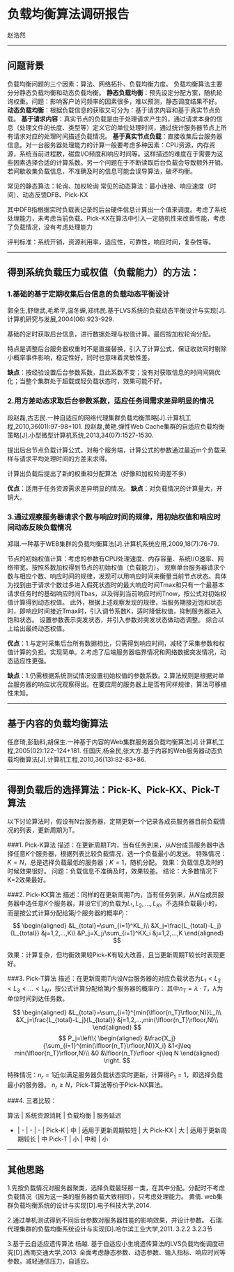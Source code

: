 ﻿# 负载均衡算法调研报告

赵浩然

---

## 问题背景

负载均衡问题的三个因素：算法、网络拓扑、负载均衡力度。
负载均衡算法主要分分静态负载均衡和动态负载均衡。
**静态负载均衡**：预先设定分配方案，随机轮询权重。问题：影响客户访问频率的因素很多，难以预测，静态调度结果不好。
**动态负载均衡**：根据负载信息的获取又可分为：基于请求内容和基于真实节点负载。
**基于请求内容**：真实节点的负载是由于处理请求产生的，通过请求本身的信息（处理文件的长度、类型等）定义它的单位处理时间，通过统计服务器节点上所有请求对应的处理时间描述负载情况。
**基于真实节点负载**：直接收集后台服务器信息。对一台服务器处理能力的计算一般要考虑多种因素：CPU资源，内存资源，系统当前进程数，磁盘I/O频度和响应时间等。这样描述的难度在于需要为这些因素选择合适的计算系数。另一个问题在于不断读取后台负载会导致额外开销。若间歇收集负载信息，不准确及时的信息可能会误导算法，破坏均衡。


常见的静态算法：轮询、加权轮询
常见的动态算法：最小连接、响应速度（时间）、动态反馈DFB、Pick-KX

其中DFB指根据实时负载表记录的后台硬件信息计算出一个值来调度。考虑了系统处理能力，未考虑当前负载。Pick-KX在算法中引入一定随机性来改善性能，考虑了负载情况，没有考虑处理能力

评判标准：系统开销，资源利用率，适应性，可靠性，响应时间，复杂性等。

---

## 得到系统负载压力或权值（负载能力）的方法：

### 1.基础的基于定期收集后台信息的负载动态平衡设计
郭全生,舒继武,毛希平,温冬蝉,郑纬民.基于LVS系统的负载动态平衡设计与实现[J].计算机研究与发展,2004(06):923-929.

基础的定时获取后台信息，进行数据处理与权值计算。最后按加权轮询分配。

特点是调整后台服务器权重时不是直接替换，引入了计算公式，保证收敛同时剔除小概率事件影响，稳定性好，同时也意味着灵敏性差。

**缺点**：按经验设置后台参数系数，且此系数不变；没有对获取信息的时间间隔优化；当整个集群处于超载或轻负载状态时，效果可能不好。

### 2.用方差动态求取后台参数系数，适应任务间需求差异明显的情况
段赵磊,古志民.一种自适应的网络代理集群负载均衡策略[J].计算机工程,2010,36(01):97-98+101.
段赵磊,黄艳.弹性Web Cache集群的自适应负载均衡策略[J].小型微型计算机系统,2013,34(07):1527-1530.

提出后台节点负载计算公式，对每个服务端，计算公式的参数通过最近m个负载采样与请求平均处理时间的方差来求得。

计算出负载后提出了新的权重和分配算法（好像和加权轮询差不多）

**优点**：适用于任务资源需求差异明显的情况。
**缺点**：对负载情况的计算量大，开销大。

### 3.通过观察服务器请求个数与响应时间的规律，用初始权值和响应时间动态反映负载情况
郑祺.一种基于WEB集群的负载均衡算法[J].计算机系统应用,2009,18(7):76-79.

节点的初始权值计算：考虑的参数有CPU处理速度、内存容量、系统I/O速率、网络带宽。按照系数加权得到节点的初始权值（负载能力）。
观察单台服务器请求个数与相应个数、响应时间的规律，发现可以用响应时间来衡量当前节点状态。具体为找到由于请求个数过多进入假死状态时的最大响应时间Tmax和只有一个最基本请求任务时的基础响应时间Tbas，以及得到当前响应时间Tnow，按公式对初始权值计算得到动态权值。
此外，根据上述观察发现的规律，当服务期接近饱和状态时，即响应时间接近Tmax时，引入调节系数K，适时降低权值，抑制服务器进入饱和状态。
设置参数表示突发状态，并引入参数对突发状态做动态调整。
综合以上给出最终动态权值。

**优点**：1.与定时采集后台所有数据相比，只需得到响应时间，减轻了采集参数和权值计算的负担。实现简单。2.考虑了后端服务器临界情况和网络数据突发情况，动态适应性更强。

**缺点**：1.仍需根据系统测试情况设置初始权值的参数系数。2.算法规则是根据对单台服务器的响应状况观察得出。在要应用的服务器上是否有同样规律，算法可移植性未知。


---

## 基于内容的负载均衡算法

任彦琦,彭勤科,胡保生.一种基于内容的Web集群服务器负载均衡算法[J].计算机工程,2005(02):122-124+181.
任国庆,杨金民,张大方.基于内容的Web服务器动态负载均衡算法[J].计算机工程,2010,36(13):82-83+86.

---

## 得到负载后的选择算法：Pick-K、Pick-KX、Pick-T算法

以下讨论算法时，假设有N台服务器，定期更新一个记录各成员服务器目前负载情况的列表，更新周期为T。

###1. Pick-K算法
描述：在更新周期$T$内，当有任务到来，从$N$台成员服务器中选择任意$K$个服务器，根据列表比较负载情况，选一个负载最小的发送。
特殊情况：$K=N$，总是选择负载最低的服务器；$K=1$，随机分配。
效果：负载信息及时的时候效果很好。
问题：负载信息不准确及时，效果较差。
结论：大多数情况下K=2效果最好。

###2. Pick-KX算法
描述：同样的在更新周期$T$内，当有任务到来，从$N$台成员服务器中选任意$K$个服务器，并设它们的负载为$L_1, L_2,...,L_K$。不选择负载最小的，而是按公式计算分配给第$j$个服务器的概率$P_j$：
$$
\begin{aligned}
&L_{total}=\sum_{i=1}^KL_i\\
&X_j=\frac{L_{total}-L_j}{L_{total}} &j=1,2,...,K\\
&P_j=X_j/\sum_{i=1}^KX_i    &j=1,2,...,K
\end{aligned}
$$

效果：计算复杂，但均衡效果较Pick-K有较大改善，且当更新周期T较长时表现更好。

###3. Pick-T算法
描述：在更新周期$T$内设$N$台服务器的对应负载状态为$L_1<L_2<L_3<...<L_N$，按公式计算分配给第$j$个服务器的概率$Pj$：
其中$n_T=\lambda·T$，$\lambda$为单位时间到达任务数。

$$
\begin{aligned}
&L_{total}=\sum_{i=1}^{min(\lfloor{n_T}\rfloor,N)}L_i\\
&X_j=\frac{L_{total}-L_j}{L_{total}} &j=1,2,...,min(\lfloor{n_T}\rfloor,N)\\
\end{aligned}
$$
$$
P_j=\left\{
\begin{aligned}
&\frac{X_j}{\sum_{i=1}^{min(\lfloor{n_T}\rfloor,N)}X_i}
&1<j\leq min(\lfloor{n_T}\rfloor,N)\\
&0
&\lfloor{n_T}\rfloor <j\leq N
\end{aligned}
\right.
$$

特殊情况：$n_r=1$近似满足服务器负载状态实时更新，计算得$P_1=1$，即选择负载最小的服务器。
$n_r\geq N$，Pick-T算法等价于Pick-NX算法。

###4. 三者比较：

算法 | 系统资源消耗 | 负载均衡 | 服务延迟
- | - | - | - | 
Pick-K | 中 | 适用于更新周期较短 | 大
Pick-KX | 大 | 适用于更新周期较长 | 中
Pick-T | 小 | 中和 | 小


---
## 其他思路
1.先按负载情况对服务器聚类，选择负载最轻那一类，在其中分配。分配时不考虑负载情况（因为这一类的服务器负载大致相同），只考虑处理能力。
黄倩. web集群负载均衡系统的设计与实现[D].电子科技大学,2014.

2.通过单机测试得到不同后台参数对服务器性能的影响效果，并设计参数。
石瑞. 代理集群的负载均衡系统设计与实现[D].哈尔滨工业大学,2011.
3.2.2 3.2.3节

3.基于云自适应遗传算法
杨越. 基于自适应小生境遗传算法的LVS负载均衡调度研究[D].西南交通大学,2013.
全面考虑静态参数、动态参数、输入指标、响应时间等参数。减轻通信压力，自适应。








